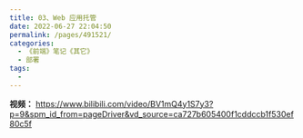 ```yaml
---
title: 03、Web 应用托管
date: 2022-06-27 22:04:50
permalink: /pages/491521/
categories:
  - 《前端》笔记《其它》
  - 部署
tags:
  - 
---
```

**视频：** https://www.bilibili.com/video/BV1mQ4y1S7y3?p=9&spm_id_from=pageDriver&vd_source=ca727b605400f1cddccb1f530ef80c5f